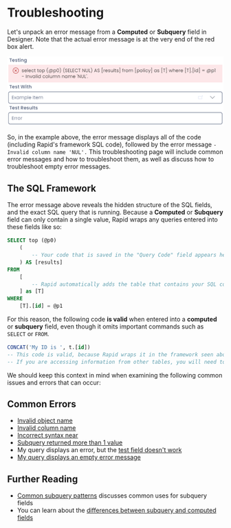 # Troubleshooting

Let's unpack an error message from a **Computed** or **Subquery** field in Designer. Note that the actual error message is at the very end of the red box alert.

![A screenshot of the error message that displays. In the red box, the error message reads "Invalid column name 'NUL'. In the "Test With" field, the user has selected "Example Item", and the "Test Results" contains the word "Error".](testing_error.png)

So, in the example above, the error message displays all of the code (including Rapid's framework SQL code), followed by the error message `- Invalid column name 'NUL'.` This troubleshooting page will include common error messages and how to troubleshoot them, as well as discuss how to troubleshoot empty error messages.

## The SQL Framework

The error message above reveals the hidden structure of the SQL fields, and the exact SQL query that is running. Because a **Computed** or **Subquery** field can only contain a single value, Rapid wraps any queries entered into these fields like so:

```sql
SELECT top (@p0)
    (
        -- Your code that is saved in the "Query Code" field appears here.
    ) AS [results]
FROM
    [
        -- Rapid automatically adds the table that contains your SQL column here.
    ] as [T]
WHERE
    [T].[id] = @p1
```

For this reason, the following code **is valid** when entered into a **computed** or **subquery** field, even though it omits important commands such as `SELECT` or `FROM`.

```sql
CONCAT('My ID is ', t.[id])
-- This code is valid, because Rapid wraps it in the framework seen above.
-- If you are accessing information from other tables, you will need to include the usual SELECT and FROM statements.
```

We should keep this context in mind when examining the following common issues and errors that can occur:

## Common Errors

- [Invalid object name](</docs/Rapid/Keyper%20Manual/Designer/SQL/Errors/invalid-object-name>)
- [Invalid column name](</docs/Rapid/Keyper%20Manual/Designer/SQL/Errors/invalid-column-name>)
- [Incorrect syntax near](</docs/Rapid/Keyper%20Manual/Designer/SQL/Errors/incorrect-syntax-near>)
- [Subquery returned more than 1 value](</docs/Rapid/Keyper%20Manual/Designer/SQL/Errors/subquery-returned>)
- My query displays an error, but the [test field doesn't work](</docs/Rapid/Keyper%20Manual/Designer/SQL/Errors/test-does-not-work>)
- [My query displays an empty error message](</docs/Rapid/Keyper%20Manual/Designer/SQL/Errors/empty-error-message>)


## Further Reading

- [Common subquery patterns](</docs/Rapid/Keyper%20Manual/Designer/SQL/Common-SQL-Patterns/>) discusses common uses for subquery fields
- You can learn about the [differences between subquery and computed fields](</docs/Rapid/Keyper%20Manual/Designer/SQL/SQL%20Fields>)
